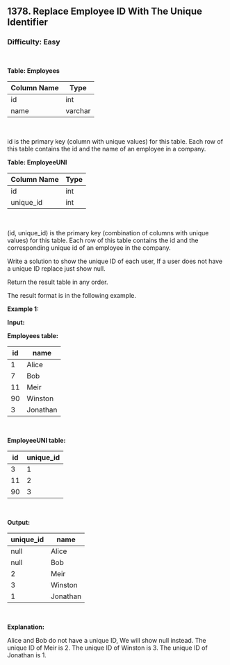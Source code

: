 ## 1378. Replace Employee ID With The Unique Identifier
### Difficulty: Easy

<br>



**Table: Employees**

| Column Name   | Type    |
|---------------|---------|
| id            | int     |
| name          | varchar |
<br>

id is the primary key (column with unique values) for this table.
Each row of this table contains the id and the name of an employee in a company.






**Table: EmployeeUNI**

| Column Name   | Type    |
|---------------|---------|
| id            | int     |
| unique_id     | int     |
<br>

(id, unique_id) is the primary key (combination of columns with unique values) for this table.
Each row of this table contains the id and the corresponding unique id of an employee in the company.




Write a solution to show the unique ID of each user, If a user does not have a unique ID replace just show null.

Return the result table in any order.

The result format is in the following example.


**Example 1:**

**Input:** 


**Employees table:**


| id | name     |
|----|----------|
| 1  | Alice    |
| 7  | Bob      |
| 11 | Meir     |
| 90 | Winston  |
| 3  | Jonathan |
<br>



**EmployeeUNI table:**


| id | unique_id |
|----|-----------|
| 3  | 1         |
| 11 | 2         |
| 90 | 3         |
<br>

**Output:** 


| unique_id | name     |
|-----------|----------|
| null      | Alice    |
| null      | Bob      |
| 2         | Meir     |
| 3         | Winston  |
| 1         | Jonathan |
<br>

**Explanation:**

 
Alice and Bob do not have a unique ID, We will show null instead.
The unique ID of Meir is 2.
The unique ID of Winston is 3.
The unique ID of Jonathan is 1.

